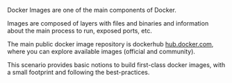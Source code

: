 Docker Images are one of the main components of Docker.

Images are composed of layers with files and binaries and information about the main process to run, exposed ports, etc.

 The main public docker image repository is dockerhub [hub.docker.com](hub.docker.com), where you can explore available images (official and community).

This scenario provides basic notions to build first-class docker images, with a small footprint and following the best-practices.
